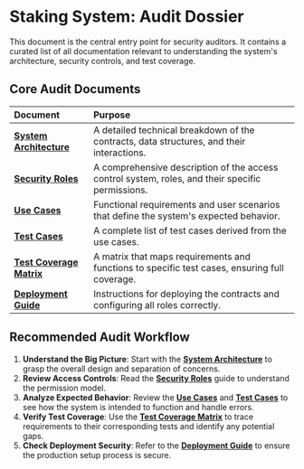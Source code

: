 # Staking System: Audit Dossier

This document is the central entry point for security auditors. It contains a curated list of all documentation relevant to understanding the system's architecture, security controls, and test coverage.

## Core Audit Documents

| Document                                            | Purpose                                                                                          |
| :-------------------------------------------------- | :----------------------------------------------------------------------------------------------- |
| **[System Architecture](system_architecture.md)**   | A detailed technical breakdown of the contracts, data structures, and their interactions.        |
| **[Security Roles](roles.md)**                      | A comprehensive description of the access control system, roles, and their specific permissions. |
| **[Use Cases](use_cases.md)**                       | Functional requirements and user scenarios that define the system's expected behavior.           |
| **[Test Cases](test_cases.md)**                     | A complete list of test cases derived from the use cases.                                        |
| **[Test Coverage Matrix](test_coverage_matrix.md)** | A matrix that maps requirements and functions to specific test cases, ensuring full coverage.    |
| **[Deployment Guide](deployment_guide.md)**         | Instructions for deploying the contracts and configuring all roles correctly.                    |

## Recommended Audit Workflow

1.  **Understand the Big Picture**: Start with the **[System Architecture](system_architecture.md)** to grasp the overall design and separation of concerns.
2.  **Review Access Controls**: Read the **[Security Roles](roles.md)** guide to understand the permission model.
3.  **Analyze Expected Behavior**: Review the **[Use Cases](use_cases.md)** and **[Test Cases](test_cases.md)** to see how the system is intended to function and handle errors.
4.  **Verify Test Coverage**: Use the **[Test Coverage Matrix](test_coverage_matrix.md)** to trace requirements to their corresponding tests and identify any potential gaps.
5.  **Check Deployment Security**: Refer to the **[Deployment Guide](deployment_guide.md)** to ensure the production setup process is secure.
